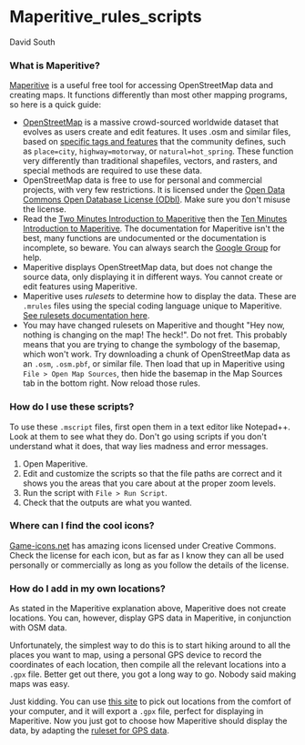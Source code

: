 # Maperitive_rules_scripts
 David South

### What is Maperitive?
[Maperitive](http://maperitive.net/) is a useful free tool for accessing OpenStreetMap data and creating maps. It functions differently than most other mapping programs, so here is a quick guide:
* [OpenStreetMap](www.openstreetmap.org) is a massive crowd-sourced worldwide dataset that evolves as users create and edit features. It uses .osm and similar files, based on [specific tags and features](https://wiki.openstreetmap.org/wiki/Map_Features) that the community defines, such as `place=city`, `highway=motorway`, or `natural=hot_spring`. These function very differently than traditional shapefiles, vectors, and rasters, and special methods are required to use these data.  
* OpenStreetMap data is free to use for personal and commercial projects, with very few restrictions. It is licensed under the [Open Data Commons Open Database License (ODbl)](https://opendatacommons.org/licenses/odbl/). Make sure you don't misuse the license.
* Read the [Two Minutes Introduction to Maperitive](http://maperitive.net/docs/TwoMinutesIntro.html) then the [Ten Minutes Introduction to Maperitive](http://maperitive.net/docs/TenMinutesIntro.html). The documentation for Maperitive isn't the best, many functions are undocumented or the documentation is incomplete, so beware. You can always search the [Google Group](http://groups.google.com/group/maperitive) for help.
* Maperitive displays OpenStreetMap data, but does not change the source data, only displaying it in different ways. You cannot create or edit features using Maperitive.
* Maperitive uses *rulesets* to determine how to display the data. These are `.mrules` files using the special coding language unique to Maperitive. [See rulesets documentation here](http://maperitive.net/docs/Rulesets.html).
* You may have changed rulesets on Maperitive and thought "Hey now, nothing is changing on the map! The heck!". Do not fret. This probably means that you are trying to change the symbology of the basemap, which won't work. Try downloading a chunk of OpenStreetMap data as an `.osm`, `.osm.pbf`, or similar file. Then load that up in Maperitive using `File > Open Map Sources`, then hide the basemap in the Map Sources tab in the bottom right. Now reload those rules.

### How do I use these scripts?

To use these `.mscript` files, first open them in a text editor like Notepad++. Look at them to see what they do. Don't go using scripts if you don't understand what it does, that way lies madness and error messages.


1. Open Maperitive.
2. Edit and customize the scripts so that the file paths are correct and it shows you the areas that you care about at the proper zoom levels.
3. Run the script with `File > Run Script`.
4. Check that the outputs are what you wanted.

### Where can I find the cool icons?

[Game-icons.net](https://game-icons.net/) has amazing icons licensed under Creative Commons. Check the license for each icon, but as far as I know they can all be used personally or commercially as long as you follow the details of the license. 

### How do I add in my own locations?

As stated in the Maperitive explanation above, Maperitive does not create locations. You can, however, display GPS data in Maperitive, in conjunction with OSM data. 

Unfortunately, the simplest way to do this is to start hiking around to all the places you want to map, using a personal GPS device to record the coordinates of each location, then compile all the relevant locations into a `.gpx` file. Better get out there, you got a long way to go. Nobody said making maps was easy.

Just kidding. You can use [this site](https://www.gpsvisualizer.com/draw/) to pick out locations from the comfort of your computer, and it will export a `.gpx` file, perfect for displaying in Maperitive. Now you just got to choose how Maperitive should display the data, by adapting the [ruleset for GPS data](http://maperitive.net/docs/Querying_GPS_Data.html).